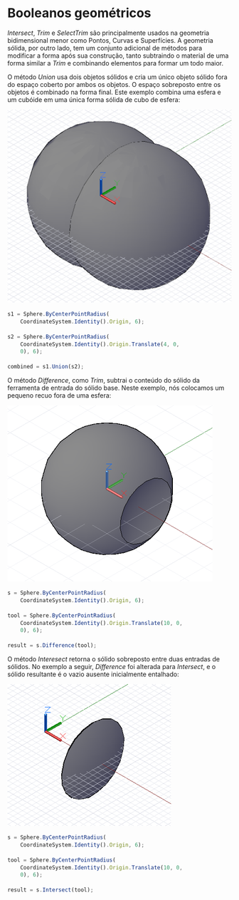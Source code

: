 # Booleanos geométricos

*Intersect*, *Trim* e *SelectTrim* são principalmente usados na geometria bidimensional menor como Pontos, Curvas e Superfícies. A geometria sólida, por outro lado, tem um conjunto adicional de métodos para modificar a forma após sua construção, tanto subtraindo o material de uma forma similar a *Trim* e combinando elementos para formar um todo maior.

O método *Union* usa dois objetos sólidos e cria um único objeto sólido fora do espaço coberto por ambos os objetos. O espaço sobreposto entre os objetos é combinado na forma final. Este exemplo combina uma esfera e um cubóide em uma única forma sólida de cubo de esfera:

![](images/12-9/GeometricBooleans_01.png)

```js
s1 = Sphere.ByCenterPointRadius(
    CoordinateSystem.Identity().Origin, 6);

s2 = Sphere.ByCenterPointRadius(
    CoordinateSystem.Identity().Origin.Translate(4, 0,
    0), 6);

combined = s1.Union(s2);
```

O método *Difference*, como *Trim*, subtrai o conteúdo do sólido da ferramenta de entrada do sólido base. Neste exemplo, nós colocamos um pequeno recuo fora de uma esfera:

![](images/12-9/GeometricBooleans_02.png)

```js
s = Sphere.ByCenterPointRadius(
    CoordinateSystem.Identity().Origin, 6);

tool = Sphere.ByCenterPointRadius(
    CoordinateSystem.Identity().Origin.Translate(10, 0,
    0), 6);

result = s.Difference(tool);
```

O método *Interesect* retorna o sólido sobreposto entre duas entradas de sólidos. No exemplo a seguir, *Difference* foi alterada para *Intersect*, e o sólido resultante é o vazio ausente inicialmente entalhado:

![](images/12-9/GeometricBooleans_03.png)

```js
s = Sphere.ByCenterPointRadius(
    CoordinateSystem.Identity().Origin, 6);

tool = Sphere.ByCenterPointRadius(
    CoordinateSystem.Identity().Origin.Translate(10, 0,
    0), 6);

result = s.Intersect(tool);
```

